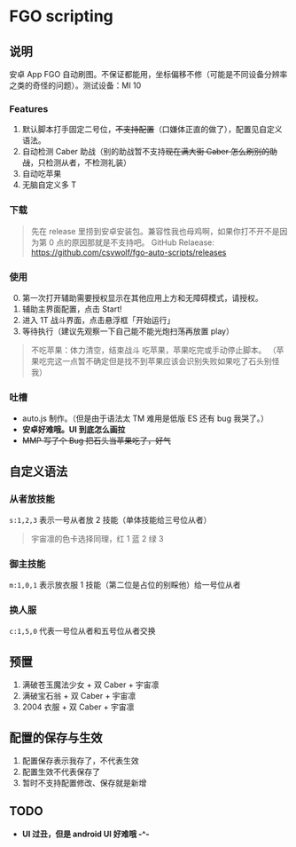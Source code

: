 # FGO scripting
## 说明
安卓 App FGO 自动刷图。不保证都能用，坐标偏移不修（可能是不同设备分辨率之类的奇怪的问题）。测试设备：MI 10

### Features
1. 默认脚本打手固定二号位，<del>不支持配置</del>（口嫌体正直的做了），配置见自定义语法。
2. 自动检测 Caber 助战（别的助战暂不支持<del>现在满大街 Caber 怎么刷别的助战</del>，只检测从者，不检测礼装）
3. 自动吃苹果
4. 无脑自定义多 T

### 下载
> 先在 release 里捞到安卓安装包。兼容性我也母鸡啊，如果你打不开不是因为第 0 点的原因那就是不支持吧。
GitHub Relaease: <https://github.com/csvwolf/fgo-auto-scripts/releases>

### 使用

0. 第一次打开辅助需要授权显示在其他应用上方和无障碍模式，请授权。
1. 辅助主界面配置，点击 Start!
2. 进入 1T 战斗界面，点击悬浮框「开始运行」
3. 等待执行（建议先观察一下自己能不能光炮扫荡再放置 play）

> 不吃苹果：体力清空，结束战斗
> 吃苹果，苹果吃完或手动停止脚本。
> （苹果吃完这一点暂不确定但是找不到苹果应该会识别失败如果吃了石头别怪我）

### 吐槽

- auto.js 制作。（但是由于语法太 TM 难用是低版 ES 还有 bug 我哭了。）
- **安卓好难哦。UI 到底怎么画拉**
- <del>MMP 写了个 Bug 把石头当苹果吃了，好气</del>

## 自定义语法
### 从者放技能
`s:1,2,3` 表示一号从者放 2 技能（单体技能给三号位从者）

> 宇宙凛的色卡选择同理，红 1 蓝 2 绿 3

### 御主技能
`m:1,0,1` 表示放衣服 1 技能（第二位是占位的别睬他）给一号位从者

### 换人服
`c:1,5,0` 代表一号位从者和五号位从者交换

## 预置
1. 满破苍玉魔法少女 + 双 Caber + 宇宙凛
2. 满破宝石翁 + 双 Caber + 宇宙凛
3. 2004 衣服 + 双 Caber + 宇宙凛

## 配置的保存与生效
1. 配置保存表示我存了，不代表生效
2. 配置生效不代表保存了
3. 暂时不支持配置修改、保存就是新增

## TODO
- **UI 过丑，但是 android UI 好难哦 -^-**
